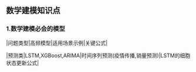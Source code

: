 ## 数学建模知识点
### 1.数学建模必会的模型

|问题类型|高频模型|适用场景示例|关键公式|

|预测类|LSTM,XGBoost,ARIMA|时间序列预测(疫情传播,销量预测)|LSTM的细胞状态更新公式|
